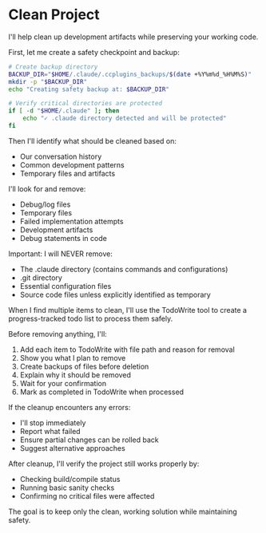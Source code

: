 # Clean Project

I'll help clean up development artifacts while preserving your working code.

First, let me create a safety checkpoint and backup:

```bash
# Create backup directory
BACKUP_DIR="$HOME/.claude/.ccplugins_backups/$(date +%Y%m%d_%H%M%S)"
mkdir -p "$BACKUP_DIR"
echo "Creating safety backup at: $BACKUP_DIR"

# Verify critical directories are protected
if [ -d "$HOME/.claude" ]; then
    echo "✓ .claude directory detected and will be protected"
fi
```

Then I'll identify what should be cleaned based on:
- Our conversation history
- Common development patterns
- Temporary files and artifacts

I'll look for and remove:
- Debug/log files
- Temporary files
- Failed implementation attempts
- Development artifacts
- Debug statements in code

Important: I will NEVER remove:
- The .claude directory (contains commands and configurations)
- .git directory
- Essential configuration files
- Source code files unless explicitly identified as temporary

When I find multiple items to clean, I'll use the TodoWrite tool to create a progress-tracked todo list to process them safely.

Before removing anything, I'll:
1. Add each item to TodoWrite with file path and reason for removal
2. Show you what I plan to remove
3. Create backups of files before deletion
4. Explain why it should be removed
5. Wait for your confirmation
6. Mark as completed in TodoWrite when processed

If the cleanup encounters any errors:
- I'll stop immediately
- Report what failed
- Ensure partial changes can be rolled back
- Suggest alternative approaches

After cleanup, I'll verify the project still works properly by:
- Checking build/compile status
- Running basic sanity checks
- Confirming no critical files were affected

The goal is to keep only the clean, working solution while maintaining safety.